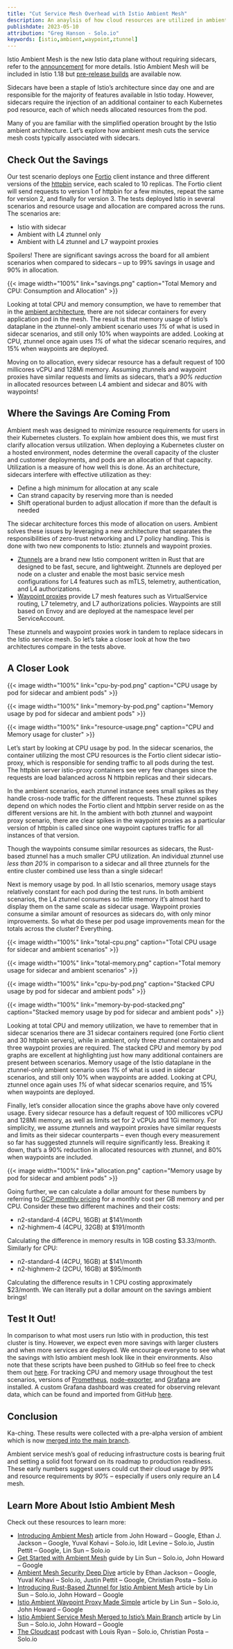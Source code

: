 ```yaml
---
title: "Cut Service Mesh Overhead with Istio Ambient Mesh"
description: An anaylsis of how cloud resources are utilized in ambient and sidecar service mesh architectures.
publishdate: 2023-05-10
attribution: "Greg Hanson - Solo.io"
keywords: [istio,ambient,waypoint,ztunnel]
---
```


Istio Ambient Mesh is the new Istio data plane without requiring sidecars, refer to the [announcement](/blog/2022/introducing-ambient-mesh/) for more details. Istio Ambient Mesh will be included in Istio 1.18 but [pre-release builds](https://github.com/istio/istio/releases/tag/1.18.0-alpha.0) are available now. 

Sidecars have been a staple of Istio’s architecture since day one and are responsible for the majority of features available in Istio today. However, sidecars require the injection of an additional container to each Kubernetes pod resource, each of which needs allocated resources from the pod.

Many of you are familiar with the simplified operation brought by the Istio ambient architecture. Let’s explore how ambient mesh cuts the service mesh costs typically associated with sidecars.

## Check Out the Savings

Our test scenario deploys one [Fortio](https://github.com/fortio/fortio) client instance and three different versions of the [httpbin](https://github.com/postmanlabs/httpbin) service, each scaled to 10 replicas. The Fortio client will send requests to version 1 of httpbin for a few minutes, repeat the same for version 2, and finally for version 3. The tests deployed Istio in several scenarios and resource usage and allocation are compared across the runs. The scenarios are:

 - Istio with sidecar
 - Ambient with L4 ztunnel only
 - Ambient with L4 ztunnel and L7 waypoint proxies

Spoilers! There are significant savings across the board for all ambient scenarios when compared to sidecars – up to 99% savings in usage and 90% in allocation.

{{< image width="100%"
    link="savings.png"
    caption="Total Memory and CPU: Consumption and Allocation"
    >}}

Looking at total CPU and memory consumption, we have to remember that in the [ambient architecture](https://istio.io/latest/blog/2022/introducing-ambient-mesh/), there are not sidecar containers for every application pod in the mesh. The result is that memory usage of Istio’s dataplane in the ztunnel-only ambient scenario uses *1%* of what is used in sidecar scenarios, and still only 10% when waypoints are added. Looking at CPU, ztunnel once again uses *1%* of what the sidecar scenario requires, and 15% when waypoints are deployed.

Moving on to allocation, every sidecar resource has a default request of 100 millicores vCPU and 128Mi memory.  Assuming ztunnels and waypoint proxies have similar requests and limits as sidecars, that’s a *90% reduction* in allocated resources between L4 ambient and sidecar and 80% with waypoints!

## Where the Savings Are Coming From

Ambient mesh was designed to minimize resource requirements for users in their Kubernetes clusters. To explain how ambient does this, we must first clarify allocation versus utilization. When deploying a Kubernetes cluster on a hosted environment, nodes determine the overall capacity of the cluster and customer deployments, and pods are an allocation of that capacity. Utilization is a measure of how well this is done. As an architecture, sidecars interfere with effective utilization as they:

 - Define a high minimum for allocation at any scale
 - Can strand capacity by reserving more than is needed
 - Shift operational burden to adjust allocation if more than the default is needed

The sidecar architecture forces this mode of allocation on users. Ambient solves these issues by leveraging a new architecture that separates the responsibilities of zero-trust networking and L7 policy handling. This is done with two new components to Istio: ztunnels and waypoint proxies.

 - [Ztunnels](/blog/2023/rust-based-ztunnel/) are a brand new Istio component written in Rust that are designed to be fast, secure, and lightweight. Ztunnels are deployed per node on a cluster and enable the most basic service mesh configurations for L4 features such as mTLS, telemetry, authentication, and L4 authorizations.
 - [Waypoint proxies](/blog/2023/waypoint-proxy-made-simple/) provide L7 mesh features such as VirtualService routing, L7 telemetry, and L7 authorizations policies. Waypoints are still based on Envoy and are deployed at the namespace level per ServiceAccount. 

These ztunnels and waypoint proxies work in tandem to replace sidecars in the Istio service mesh. So let’s take a closer look at how the two architectures compare in the tests above.

## A Closer Look


{{< image width="100%"
    link="cpu-by-pod.png"
    caption="CPU usage by pod for sidecar and ambient pods"
    >}}

{{< image width="100%"
    link="memory-by-pod.png"
    caption="Memory usage by pod for sidecar and ambient pods"
    >}}

{{< image width="100%"
    link="resource-usage.png"
    caption="CPU and Memory usage for cluster"
    >}}

Let’s start by looking at CPU usage by pod. In the sidecar scenarios, the container utilizing the most CPU resources is the Fortio client sidecar istio-proxy, which is responsible for sending traffic to all pods during the test. The httpbin server istio-proxy containers see very few changes since the requests are load balanced across N httpbin replicas and their sidecars.

In the ambient scenarios, each ztunnel instance sees small spikes as they handle cross-node traffic for the different requests. These ztunnel spikes depend on which nodes the Fortio client and httpbin server reside on as the different versions are hit. In the ambient with both ztunnel and waypoint proxy scenario, there are clear spikes in the waypoint proxies as a particular version of httpbin is called since one waypoint captures traffic for all instances of that version.

Though the waypoints consume similar resources as sidecars, the Rust-based ztunnel has a much smaller CPU utilization. An individual ztunnel use *less than 20%* in comparison to a sidecar and all three ztunnels for the entire cluster combined use less than a single sidecar!

Next is memory usage by pod. In all Istio scenarios, memory usage stays relatively constant for each pod during the test runs. In both ambient scenarios, the L4 ztunnel consumes so little memory it’s almost hard to display them on the same scale as sidecar usage. Waypoint proxies consume a similar amount of resources as sidecars do, with only minor improvements. So what do these per pod usage improvements mean for the totals across the cluster? Everything.

{{< image width="100%"
    link="total-cpu.png"
    caption="Total CPU usage for sidecar and ambient scenarios"
    >}}

{{< image width="100%"
    link="total-memory.png"
    caption="Total memory usage for sidecar and ambient scenarios"
    >}}

{{< image width="100%"
    link="cpu-by-pod.png"
    caption="Stacked CPU usage by pod for sidecar and ambient pods"
    >}}

{{< image width="100%"
    link="memory-by-pod-stacked.png"
    caption="Stacked memory usage by pod for sidecar and ambient pods"
    >}}

Looking at total CPU and memory utilization, we have to remember that in sidecar scenarios there are 31 sidecar containers required (one Fortio client and 30 httpbin servers), while in ambient, only three ztunnel containers and three waypoint proxies are required. The stacked CPU and memory by pod graphs are excellent at highlighting just how many additional containers are present between scenarios. Memory usage of the Istio dataplane in the ztunnel-only ambient scenario uses *1%* of what is used in sidecar scenarios, and still only 10% when waypoints are added. Looking at CPU, ztunnel once again uses *1%* of what sidecar scenarios require, and 15% when waypoints are deployed.

Finally, let’s consider allocation since the graphs above have only covered usage. Every sidecar resource has a default request of 100 millicores vCPU and 128Mi memory, as well as limits set for 2 vCPUs and 1Gi memory. For simplicity, we assume ztunnels and waypoint proxies have similar requests and limits as their sidecar counterparts – even though every measurement so far has suggested ztunnels will require significantly less. Breaking it down, that’s a 90% reduction in allocated resources with ztunnel, and 80% when waypoints are included.

{{< image width="100%"
    link="allocation.png"
    caption="Memory usage by pod for sidecar and ambient pods"
    >}}

Going further, we can calculate a dollar amount for these numbers by referring to [GCP monthly pricing](https://cloud.google.com/compute/vm-instance-pricing) for a monthly cost per GB memory and per CPU. Consider these two different machines and their costs:

 - n2-standard-4 (4CPU, 16GB) at $141/month
 - n2-highmem-4 (4CPU, 32GB) at $191/month 

Calculating the difference in memory results in 1GB costing $3.33/month. Similarly for CPU:

 - n2-standard-4 (4CPU, 16GB) at $141/month
 - n2-highmem-2 (2CPU, 16GB) at $95/month

Calculating the difference results in 1 CPU costing approximately $23/month. We can literally put a dollar amount on the savings ambient brings! 

## Test It Out!

In comparison to what most users run Istio with in production, this test cluster is tiny. However, we expect even more savings with larger clusters and when more services are deployed. We encourage everyone to see what the savings with Istio ambient mesh look like in their environments. Also note that these scripts have been pushed to GitHub so feel free to check them out [here](https://github.com/solo-io/ambient-performance/tree/fortio-ambient). For tracking CPU and memory usage throughout the test scenarios, versions of [Prometheus](https://prometheus.io/), [node-exporter](https://prometheus.io/docs/guides/node-exporter/), and [Grafana](https://grafana.com/) are installed. A custom Grafana dashboard was created for observing relevant data, which can be found and imported from GitHub [here](https://github.com/solo-io/ambient-performance/blob/fortio-ambient/dashboard/ambient-performance-analysis.json).

## Conclusion

Ka-ching. These results were collected with a pre-alpha version of ambient which is now [merged into the main branch](https://istio.io/latest/blog/2023/ambient-merged-istio-main/). 

Ambient service mesh’s goal of reducing infrastructure costs is bearing fruit and setting a solid foot forward on its roadmap to production readiness. These early numbers suggest users could cut their cloud usage by *99%* and resource requirements by *90%* – especially if users only require an L4 mesh.

## Learn More About Istio Ambient Mesh

Check out these resources to learn more:

 - [Introducing Ambient Mesh](https://istio.io/latest/blog/2022/introducing-ambient-mesh/) article from John Howard – Google, Ethan J. Jackson – Google, Yuval Kohavi – Solo.io, Idit Levine – Solo.io, Justin Pettit – Google, Lin Sun – Solo.io
 - [Get Started with Ambient Mesh](https://istio.io/latest/blog/2022/get-started-ambient/) guide by Lin Sun – Solo.io, John Howard – Google
 - [Ambient Mesh Security Deep Dive](https://istio.io/latest/blog/2022/ambient-security/) article by Ethan Jackson – Google, Yuval Kohavi – Solo.io, Justin Pettit – Google, Christian Posta – Solo.io
 - [Introducing Rust-Based Ztunnel for Istio Ambient Mesh](https://istio.io/latest/blog/2023/rust-based-ztunnel/) article by Lin Sun – Solo.io, John Howard – Google
 - [Istio Ambient Waypoint Proxy Made Simple](https://istio.io/latest/blog/2023/waypoint-proxy-made-simple/) article by Lin Sun – Solo.io, John Howard – Google
 - [Istio Ambient Service Mesh Merged to Istio’s Main Branch](https://istio.io/latest/blog/2023/ambient-merged-istio-main/) article by Lin Sun – Solo.io, John Howard – Google
 - [The Cloudcast](https://www.thecloudcast.net/2022/09/istio-ambient-mesh.html) podcast with Louis Ryan – Solo.io, Christian Posta – Solo.io